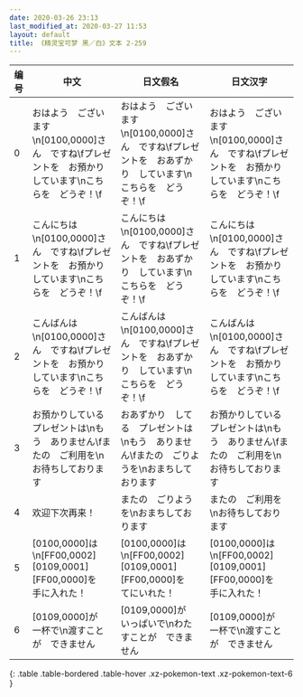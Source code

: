 ```yaml
---
date: 2020-03-26 23:13
last_modified_at: 2020-03-27 11:53
layout: default
title: 《精灵宝可梦 黑／白》文本 2-259
---
```

| 编号 | 中文 | 日文假名 | 日文汉字 |
| ---- | ---- | ---- | --- |
| 0 | おはよう　ございます\n[0100,0000]さん　ですね\fプレゼントを　お預かりしています\nこちらを　どうぞ！\f | おはよう　ございます\n[0100,0000]さん　ですね\fプレゼントを　おあずかり　しています\nこちらを　どうぞ！\f | おはよう　ございます\n[0100,0000]さん　ですね\fプレゼントを　お預かりしています\nこちらを　どうぞ！\f |
| 1 | こんにちは\n[0100,0000]さん　ですね\fプレゼントを　お預かりしています\nこちらを　どうぞ！\f | こんにちは\n[0100,0000]さん　ですね\fプレゼントを　おあずかり　しています\nこちらを　どうぞ！\f | こんにちは\n[0100,0000]さん　ですね\fプレゼントを　お預かりしています\nこちらを　どうぞ！\f |
| 2 | こんばんは\n[0100,0000]さん　ですね\fプレゼントを　お預かりしています\nこちらを　どうぞ！\f | こんばんは\n[0100,0000]さん　ですね\fプレゼントを　おあずかり　しています\nこちらを　どうぞ！\f | こんばんは\n[0100,0000]さん　ですね\fプレゼントを　お預かりしています\nこちらを　どうぞ！\f |
| 3 | お預かりしている　プレゼントは\nもう　ありません\fまたの　ご利用を\nお待ちしております | おあずかり　してる　プレゼントは\nもう　ありません\fまたの　ごりようを\nおまちして　おります | お預かりしている　プレゼントは\nもう　ありません\fまたの　ご利用を\nお待ちしております |
| 4 | 欢迎下次再来！ | またの　ごりようを\nおまちしております | またの　ご利用を\nお待ちしております |
| 5 | [0100,0000]は\n[FF00,0002][0109,0001][FF00,0000]を　手に入れた！ | [0100,0000]は\n[FF00,0002][0109,0001][FF00,0000]を　てにいれた！ | [0100,0000]は\n[FF00,0002][0109,0001][FF00,0000]を　手に入れた！ |
| 6 | [0109,0000]が　一杯で\n渡すことが　できません | [0109,0000]が　いっぱいで\nわたすことが　できません | [0109,0000]が　一杯で\n渡すことが　できません |
{: .table .table-bordered .table-hover .xz-pokemon-text .xz-pokemon-text-6 }